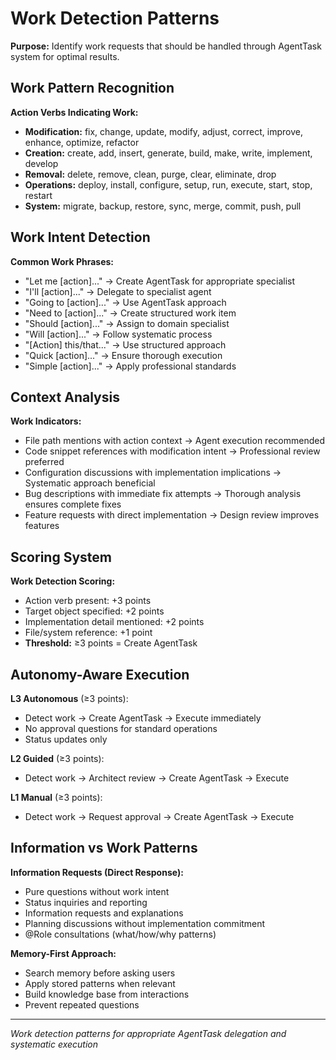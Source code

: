 # Work Detection Patterns

**Purpose:** Identify work requests that should be handled through AgentTask system for optimal results.

## Work Pattern Recognition

**Action Verbs Indicating Work:**
- **Modification:** fix, change, update, modify, adjust, correct, improve, enhance, optimize, refactor
- **Creation:** create, add, insert, generate, build, make, write, implement, develop
- **Removal:** delete, remove, clean, purge, clear, eliminate, drop
- **Operations:** deploy, install, configure, setup, run, execute, start, stop, restart
- **System:** migrate, backup, restore, sync, merge, commit, push, pull

## Work Intent Detection

**Common Work Phrases:**
- "Let me [action]..." → Create AgentTask for appropriate specialist
- "I'll [action]..." → Delegate to specialist agent
- "Going to [action]..." → Use AgentTask approach
- "Need to [action]..." → Create structured work item
- "Should [action]..." → Assign to domain specialist
- "Will [action]..." → Follow systematic process
- "[Action] this/that..." → Use structured approach
- "Quick [action]..." → Ensure thorough execution
- "Simple [action]..." → Apply professional standards

## Context Analysis

**Work Indicators:**
- File path mentions with action context → Agent execution recommended
- Code snippet references with modification intent → Professional review preferred
- Configuration discussions with implementation implications → Systematic approach beneficial
- Bug descriptions with immediate fix attempts → Thorough analysis ensures complete fixes
- Feature requests with direct implementation → Design review improves features

## Scoring System

**Work Detection Scoring:**
- Action verb present: +3 points
- Target object specified: +2 points
- Implementation detail mentioned: +2 points
- File/system reference: +1 point
- **Threshold:** ≥3 points = Create AgentTask

## Autonomy-Aware Execution

**L3 Autonomous** (≥3 points):
- Detect work → Create AgentTask → Execute immediately
- No approval questions for standard operations
- Status updates only

**L2 Guided** (≥3 points):
- Detect work → Architect review → Create AgentTask → Execute

**L1 Manual** (≥3 points):
- Detect work → Request approval → Create AgentTask → Execute

## Information vs Work Patterns

**Information Requests (Direct Response):**
- Pure questions without work intent
- Status inquiries and reporting
- Information requests and explanations
- Planning discussions without implementation commitment
- @Role consultations (what/how/why patterns)

**Memory-First Approach:**
- Search memory before asking users
- Apply stored patterns when relevant
- Build knowledge base from interactions
- Prevent repeated questions

---
*Work detection patterns for appropriate AgentTask delegation and systematic execution*